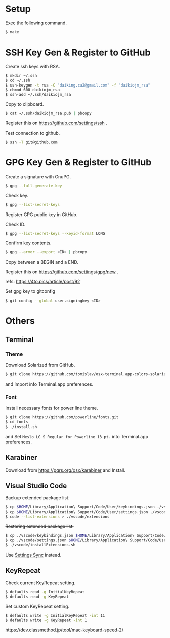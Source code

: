 # Setup

Exec the following command.

```bash
$ make
```

# SSH Key Gen & Register to GitHub

Create ssh keys with RSA.

```bash
$ mkdir ~/.ssh
$ cd ~/.ssh
$ ssh-keygen -t rsa -C "daiking.ca2@gmail.com" -f "daikiojm_rsa"
$ chmod 600 daikiojm_rsa
$ ssh-add ~/.ssh/daikiojm_rsa
```

Copy to clipboard.

```bash
$ cat ~/.ssh/daikiojm_rsa.pub | pbcopy
```

Register this on https://github.com/settings/ssh .

Test connection to github.

```bash
$ ssh -T git@github.com
```

# GPG Key Gen & Register to GitHub

Create a signature with GnuPG.

```bash
$ gpg --full-generate-key
```

Check key.

```bash
$ gpg --list-secret-keys
```

Register GPG public key in GitHub.

Check ID.

```bash
$ gpg --list-secret-keys --keyid-format LONG
```

Confirm key contents.

```bash
$ gpg --armor --export <ID> | pbcopy
```

Copy between a BEGIN and a END.

Register this on https://github.com/settings/gpg/new .

refs: https://4to.pics/article/post/92

Set gpg key to gitconfig

```bash
$ git config --global user.signingkey <ID>
```

# Others

## Terminal

### Theme

Download Solarized from GitHub.

```bash
$ git clone https://github.com/tomislav/osx-terminal.app-colors-solarized.git
```

and Import into Terminal.app preferences.

### Font

Install necessary fonts for power line theme.

```bash
$ git clone https://github.com/powerline/fonts.git
$ cd fonts
$ ./install.sh
```

and Set `Meslo LG S Regular for Powerline 13 pt.` into Terminal.app preferences.

## Karabiner

Download from https://pqrs.org/osx/karabiner and Install.

## Visual Studio Code 

~~Backup extended package list.~~

```bash
$ cp $HOME/Library/Application\ Support/Code/User/keybindings.json ./vscode/keybindings.json 
$ cp $HOME/Library/Application\ Support/Code/User/settings.json ./vscode/settings.json
$ code --list-extensions > ./vscode/extensions
``` 

~~Restoring extended package list.~~

```bash
$ cp ./vscode/keybindings.json $HOME/Library/Application\ Support/Code/User/keybindings.json
$ cp ./vscode/settings.json $HOME/Library/Application\ Support/Code/User/settings.json 
$ ./vscode/installExtensions.sh
```

Use [Settings Sync](https://code.visualstudio.com/docs/editor/settings-sync) instead.

## KeyRepeat

Check current KeyRepeat setting.

```bash
$ defaults read -g InitialKeyRepeat
$ defaults read -g KeyRepeat
```

Set custom KeyRepeat setting.

```bash
$ defaults write -g InitialKeyRepeat -int 11
$ defaults write -g KeyRepeat -int 1
```

https://dev.classmethod.jp/tool/mac-keyboard-speed-2/